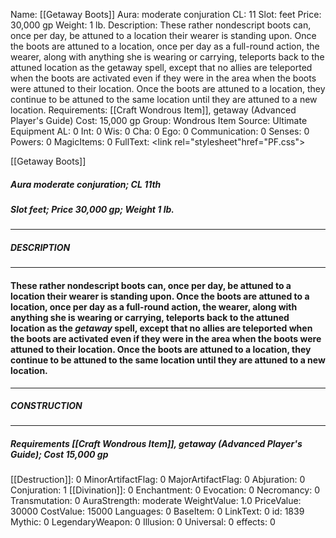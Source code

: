 Name: [[Getaway Boots]]
Aura: moderate conjuration
CL: 11
Slot: feet
Price: 30,000 gp
Weight: 1 lb.
Description: These rather nondescript boots can, once per day, be attuned to a location their wearer is standing upon. Once the boots are attuned to a location, once per day as a full-round action, the wearer, along with anything she is wearing or carrying, teleports back to the attuned location as the getaway spell, except that no allies are teleported when the boots are activated even if they were in the area when the boots were attuned to their location. Once the boots are attuned to a location, they continue to be attuned to the same location until they are attuned to a new location.
Requirements: [[Craft Wondrous Item]], getaway (Advanced Player's Guide)
Cost: 15,000 gp
Group: Wondrous Item
Source: Ultimate Equipment
AL: 0
Int: 0
Wis: 0
Cha: 0
Ego: 0
Communication: 0
Senses: 0
Powers: 0
MagicItems: 0
FullText: <link rel="stylesheet"href="PF.css"><div class="heading"><p class="alignleft">[[Getaway Boots]]</p><div style="clear: both;"></div></div><div><h5><b>Aura </b>moderate conjuration; <b>CL </b>11th</h5><h5><b>Slot </b>feet; <b>Price </b>30,000 gp; <b>Weight </b>1 lb.</h5></div><hr/><div><h5><b>DESCRIPTION</b></h5></div><hr/><div><h4><p>These rather nondescript boots can, once per day, be attuned to a location their wearer is standing upon. Once the boots are attuned to a location, once per day as a full-round action, the wearer, along with anything she is wearing or carrying, teleports back to the attuned location as the <i>getaway</i> spell, except that no allies are teleported when the boots are activated even if they were in the area when the boots were attuned to their location. Once the boots are attuned to a location, they continue to be attuned to the same location until they are attuned to a new location.</p></h4></div><hr/><div><h5><b>CONSTRUCTION</b></h5></div><hr/><div><h5><b>Requirements </b>[[Craft Wondrous Item]], <i>getaway (Advanced Player's Guide)</i>; <b>Cost </b>15,000 gp</h5></div>
[[Destruction]]: 0
MinorArtifactFlag: 0
MajorArtifactFlag: 0
Abjuration: 0
Conjuration: 1
[[Divination]]: 0
Enchantment: 0
Evocation: 0
Necromancy: 0
Transmutation: 0
AuraStrength: moderate
WeightValue: 1.0
PriceValue: 30000
CostValue: 15000
Languages: 0
BaseItem: 0
LinkText: 0
id: 1839
Mythic: 0
LegendaryWeapon: 0
Illusion: 0
Universal: 0
effects: 0
